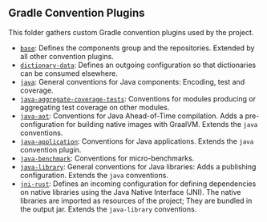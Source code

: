 <!--
SPDX-FileCopyrightText: 2023 Antoine Belvire
SPDX-License-Identifier: GPL-3.0-or-later
-->

## Gradle Convention Plugins

This folder gathers custom Gradle convention plugins used by the project.

- [`base`][]: Defines the components group and the repositories. Extended by all other
  convention plugins.
- [`dictionary-data`][]: Defines an outgoing configuration so that dictionaries can be consumed
  elsewhere.
- [`java`][]: General conventions for Java components: Encoding, test and coverage.
- [`java-aggregate-coverage-tests`][]: Conventions for modules producing or aggregating test
  coverage on other modules.
- [`java-aot`][]: Conventions for Java Ahead-of-Time compilation. Adds a pre-configuration for building
  native images with GraalVM. Extends the `java` conventions.
- [`java-application`][]: Conventions for Java applications. Extends the `java` convention plugin.
- [`java-benchmark`][]: Conventions for micro-benchmarks.
- [`java-library`][]: General conventions for Java libraries: Adds a publishing configuration.
  Extends the `java` conventions.
- [`jni-rust`][]: Defines an incoming configuration for defining dependencies on native
  libraries using the Java Native Interface (JNI). The native libraries are imported as
  resources of the project; They are bundled in the output jar. Extends the `java-library`
  conventions.

<!-- Links -->

[`base`]: src/main/kotlin/re.belv.croiseur.base.gradle.kts

[`dictionary-data`]: src/main/kotlin/re.belv.croiseur.dictionary-data.gradle.kts

[`java-aggregate-coverage-tests`]: src/main/kotlin/re.belv.croiseur.java-aggregate-coverage.gradle.kts

[`java-aot`]: src/main/kotlin/re.belv.croiseur.java-aot.gradle.kts

[`java-application`]: src/main/kotlin/re.belv.croiseur.java-application.gradle.kts

[`java`]: src/main/kotlin/re.belv.croiseur.java.gradle.kts

[`java-library`]: src/main/kotlin/re.belv.croiseur.java-library.gradle.kts

[`java-benchmark`]: src/main/kotlin/re.belv.croiseur.java-benchmark.gradle.kts

[`jni-rust`]: src/main/kotlin/re.belv.croiseur.jni-rust.gradle.kts
